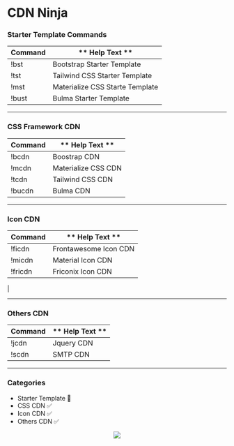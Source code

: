 # CDN Ninja

### Starter Template Commands

| **Command** | ** Help Text **                                                                                   |
| ----------- | ------------------------------------------------------------------------------------------------- |
| !bst        | Bootstrap Starter Template                                                                        |
| !tst        | Tailwind CSS Starter Template                                                                     |
| !mst        | Materialize CSS  Starte Template                                                                  |
| !bust       | Bulma Starter Template                                                                            |

---

### CSS Framework CDN

| **Command** | ** Help Text **                                                                                   |
| ----------- | ------------------------------------------------------------------------------------------------- |
| !bcdn       | Boostrap CDN                                                                                      | 
| !mcdn       | Materialize CSS CDN                                                                               |
| !tcdn       | Tailwind CSS CDN                                                                                  |
| !bucdn      | Bulma CDN                                                                                         |


---


### Icon CDN

| **Command** | ** Help Text **                                                                                   |
| ----------- | ------------------------------------------------------------------------------------------------- |
| !ficdn      | Frontawesome Icon CDN                                                                             |
| !micdn      | Material Icon CDN                                                                                 |
| !fricdn     | Friconix Icon CDN                                                                                 |
|


---

### Others CDN

| **Command** | ** Help Text **                                                                                   |
| ----------- | ------------------------------------------------------------------------------------------------- |
| !jcdn       | Jquery CDN                                                                                        |
| !scdn       | SMTP CDN                                                                                          |

---


### Categories

- Starter Template 🚀
- CSS CDN ✅
- Icon CDN ✅
- Others CDN ✅



<p align="center">
  <img align="middel" src="https://user-images.githubusercontent.com/60034035/115988843-4d68c780-a5dd-11eb-9c5b-c130f0166abb.gif">
</p>

